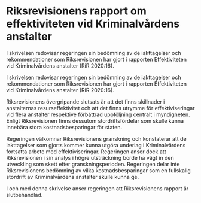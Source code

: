 # Riksrevisionens rapport om effektiviteten vid Kriminalvårdens anstalter

I skrivelsen redovisar regeringen sin bedömning av de iakttagelser och rekom­mendationer som Riks­revisionen har gjort i rapporten Effektivi­teten vid Kriminal­vårdens anstalter (RiR 2020:16).

I skrivelsen redovisar regeringen sin bedömning av de iakttagelser och rekom­mendationer som Riks­revisionen har gjort i rapporten Effektivi­teten vid Kriminal­vårdens anstalter (RiR 2020:16).

Riksrevisionens över­gripande slutsats är att det finns skillnader i anstalternas resurs­effekti­vitet och att det finns utrymme för effektiviseringar vid flera anstalter respektive förbättrad upp­följning centralt i myndig­heten. Enligt Riks­revisionen finns dessutom stordriftsfördelar som skulle kunna innebära stora kostnadsbesparingar för staten.

Regeringen välkomnar Riks­revisio­nens granskning och konsta­terar att de iaktta­gelser som gjorts kommer kunna utgöra under­lag i Kriminalvårdens fortsatta arbete med effektivi­seringar. Regeringen anser dock att Riksrevisionen i sin analys i högre utsträck­ning borde ha vägt in den utveckling som skett efter gransk­nings­perioden. Regeringen delar inte Riksrevi­sionens bedöm­ning av vilka kostnadsbespa­ringar som en full­skalig stor­drift av Kriminal­vårdens anstalter skulle kunna ge.

I och med denna skrivelse anser regeringen att Riks­revi­sionens rapport är slut­behandlad.
